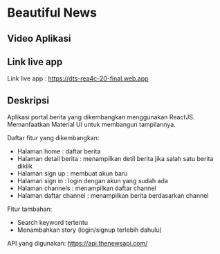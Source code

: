 
# Beautiful News

## Video Aplikasi

## Link live app
Link live app : https://dts-rea4c-20-final.web.app

## Deskripsi

Aplikasi portal berita yang dikembangkan menggunakan ReactJS. Memanfaatkan Material UI untuk membangun tampilannya.

Daftar fitur yang dikembangkan:
- Halaman home : daftar berita
- Halaman detail berita : menampilkan detil berita jika salah satu berita diklik
- Halaman sign up : membuat akun baru
- Halaman sign in : login dengan akun yang sudah ada
- Halaman channels : menampilkan daftar channel
- Halaman daftar channel : menampilkan berita berdasarkan channel

Fitur tambahan:
- Search keyword tertentu
- Menambahkan story (login/signup terlebih dahulu)

API yang digunakan: https://api.thenewsapi.com/